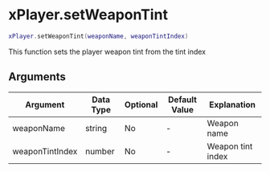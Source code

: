 # xPlayer.setWeaponTint

```lua
xPlayer.setWeaponTint(weaponName, weaponTintIndex)
```

This function sets the player weapon tint from the tint index

## Arguments

| Argument        | Data Type | Optional | Default Value | Explanation       |
|-----------------|-----------|----------|---------------|-------------------|
| weaponName      | string    | No       | -             | Weapon name       |
| weaponTintIndex | number    | No       | -             | Weapon tint index |
